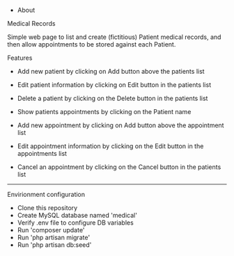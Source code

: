 * About 

Medical Records

Simple web page to list and create (fictitious) Patient medical records, and then allow
appointments to be stored against each Patient.

Features

* Add new patient by clicking on Add button above the patients list
* Edit patient information by clicking on Edit button in the patients list
* Delete a patient by clicking on the Delete button in the patients list

* Show patients appointments by clicking on the Patient name
* Add new appointment by clicking on Add button above the appointment list
* Edit appointment information by clicking on the Edit button in the appointments list
* Cancel an appointment by clicking on the Cancel button in the patients list

---------------------

Envirionment configuration

* Clone this repository 
* Create MySQL database named 'medical'
* Verify .env file to configure DB variables
* Run 'composer update'
* Run 'php artisan migrate'
* Run 'php artisan db:seed'


